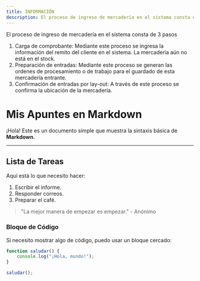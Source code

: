 ```yaml
---
title: INFORMACIÓN
description: El proceso de ingreso de mercadería en el sistema consta de 3 pasos
---
```


El proceso de ingreso de mercadería en el sistema consta de 3 pasos

1. 	Carga de comprobante: Mediante este proceso se ingresa la información del remito del cliente en el sistema. La mercadería aún no está en el stock. 
2. 	Preparación de entradas: Mediante este proceso se generan las ordenes de procesamiento o de trabajo para el guardado de esta mercadería entrante.
3. 	Confirmación de entradas por lay-out: A través de este proceso se confirma la ubicación de la mercadería.


# Mis Apuntes en Markdown

¡Hola! Este es un documento simple que muestra la sintaxis básica de **Markdown**.

---

## Lista de Tareas

Aquí está lo que necesito hacer:

1. Escribir el informe.
2. Responder correos.
3. Preparar el café.

> "La mejor manera de empezar es empezar." - Anónimo

### Bloque de Código

Si necesito mostrar algo de código, puedo usar un bloque cercado:

```javascript
function saludar() {
    console.log("¡Hola, mundo!");
}

saludar();